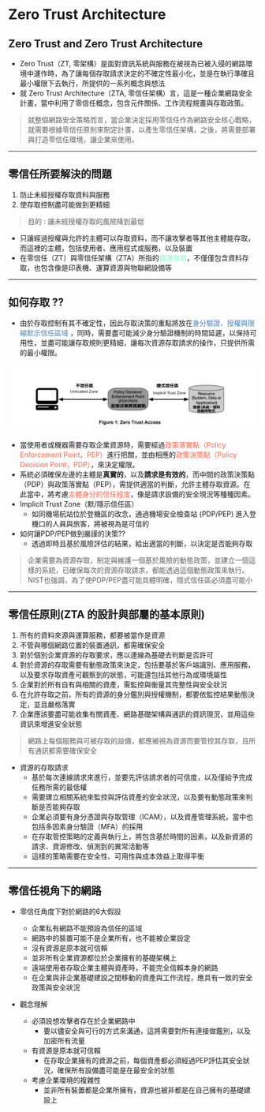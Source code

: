 <style>
    .r{
        color: #FF6347
    }

    .y{
        color: #FFD700
    }

    .b{
        color: #4682B4
    }

    .g{
        color: #7FFFD4
    }
</style>

# Zero Trust Architecture

## Zero Trust and Zero Trust Architecture
- Zero Trust（ZT, 零架構）是面對資訊系統與服務在被視為已被入侵的網路環境中運作時，為了讓每個存取請求決定的不確定性最小化，並是在執行準確且最小權限下去執行，所提供的一系列概念與想法
- 就 Zero Trust Architecture（ZTA, 零信任架構）言，這是一種企業網路安全計畫，當中利用了零信任概念，包含元件關係、工作流程規畫與存取政策。

> 就整個網路安全策略而言，當企業決定採用零信任作為網路安全核心戰略，就需要根據零信任原則來制定計畫，以產生零信任架構，之後，將需要部署與打造零信任環境，讓企業來使用。

---

## 零信任所要解決的問題
1. 防止未經授權存取資料與服務
2. 使存取控制盡可能做到更精細

> 目的 : 讓未經授權存取的風險降到最低

- 只讓經過授權與允許的主體可以存取資料，而不讓攻擊者等其他主體能存取，而這裡的主體，包括使用者、應用程式或服務，以及裝置
- 在零信任（ZT）與零信任架構（ZTA）所指的<span class="g">資源存取</span>，不僅僅包含資料存取，也包含像是印表機、運算資源與物聯網設備等

---

## 如何存取 ??
- 由於存取控制有其不確定性，因此存取決策的重點將放在<span class="b">身分驗證、授權與限縮默示信任區域</span> ，同時，需要盡可能減少身分驗證機制的時間延遲，以保持可用性，並盡可能讓存取規則更精細，讓每次資源存取請求的操作，只提供所需的最小權限。

![](image/Zero%20Trust%20Access.jpg)

- 當使用者或機器需要存取企業資源時，需要經過<span class="r">政策落實點（Policy Enforcement Point，PEP）</span>進行把關，並由相應的<span class="r">政策決策點（Policy Decision Point，PDP）</span>，來決定權限。
- 系統必須確保左邊的主體是**真實的**，以及**請求是有效的**，而中間的政策決策點（PDP）與政策落實點（PEP），需提供適當的判斷，允許主體存取資源。在此當中，將考慮<span class="r">主體身分的信任程度</span>，像是請求設備的安全現況等種種因素。
- Implicit Trust Zone（默/隱示信任區） 
  - 如同機場航站位於登機區的改念，通過機場安全檢查站 (PDP/PEP) 進入登機口的人員與旅客，將被視為是可信的
- 如何讓PDP/PEP做到嚴謹的決策??
  - 透過即時且基於風險評估的結果，給出適當的判斷，以決定是否能夠存取

> 企業需要為資源存取，制定與維護一個基於風險的動態政策，並建立一個這樣的系統，已確保每次的資源存取請求，都能透過這個動態政策來執行。NIST也強調，為了使PDP/PEP盡可能具體明確，隱式信任區必須盡可能小

---

## 零信任原則(ZTA 的設計與部屬的基本原則)
1. 所有的資料來源與運算服務，都要被當作是資源
2. 不管與哪個網路位置的裝置通訊，都需確保安全
3. 對於個別企業資源的存取要求，應以連線為基礎去判斷是否許可
4. 對於資源的存取需要有動態政策來決定，包括要基於客戶端識別、應用服務，以及要求存取資產可觀察到的狀態，可能還包括其他行為或環境屬性
5. 企業對於所有自有與相關的資產，需監控與衡量其完整性與安全狀況
6. 在允許存取之前，所有的資源的身分鑑別與授權機制，都要依監控結果動態決定，並且嚴格落實
7. 企業應該要盡可能收集有關資產、網路基礎架構與通訊的資訊現況，並用這些資訊來增進安全狀態

> 網路上每個服務與可被存取的設備，都應被視為資源而要管控其存取，且所有通訊都需要確保安全

- 資源的存取請求
  - 基於每次連線請求來進行，並要先評估請求者的可信度，以及僅給予完成任務所需的最低權
  - 需要建立相關系統來監控與評估資產的安全狀況，以及要有動態政策來判斷是否能夠存取
  - 企業必須要有身分憑證與存取管理（ICAM），以及資產管理系統，當中也包括多因素身分驗證（MFA）的採用
  - 在存取管控策略的定義與執行上，將包含基於時間的因素，以及新資源的請求、資源修改、偵測到的異常活動等
  - 這樣的策略需要在安全性、可用性與成本效益上取得平衡

---

## 零信任視角下的網路
- 零信任角度下對於網路的6大假設
  - 企業私有網路不能預設為信任的區域
  - 網路中的裝置可能不是企業所有，也不能被企業設定
  - 沒有資源是原本就可信賴
  - 並非所有企業資源都位於企業擁有的基礎架構上
  - 遠端使用者存取企業主體與資產時，不能完全信賴本身的網路
  - 在企業與非企業基礎建設之間移動的資產與工作流程，應具有一致的安全政策與安全狀況

- 觀念理解
  - 必須設想攻擊者存在於企業網路中
    - 要以儘安全與可行的方式來溝通，這將需要對所有連接做鑑別，以及加密所有流量
  - 有資源是原本就可信賴
    - 在存取企業擁有的資源之前，每個資產都必須經過PEP評估其安全狀況，確保所有設備盡可能是在最安全的狀態
  - 考慮企業環境的複雜性
    - 並非所有裝置都是企業所擁有，資源也被非都是在自己擁有的基礎建設上


